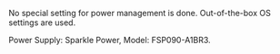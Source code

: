 No special setting for power management is done. Out-of-the-box OS settings are used.

Power Supply: Sparkle Power, Model: FSP090-A1BR3.
